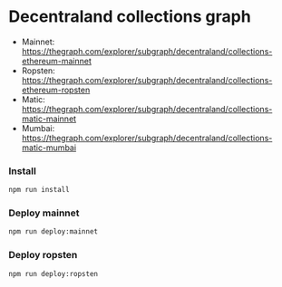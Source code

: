 # Decentraland collections graph

- Mainnet: https://thegraph.com/explorer/subgraph/decentraland/collections-ethereum-mainnet
- Ropsten: https://thegraph.com/explorer/subgraph/decentraland/collections-ethereum-ropsten
- Matic: https://thegraph.com/explorer/subgraph/decentraland/collections-matic-mainnet
- Mumbai: https://thegraph.com/explorer/subgraph/decentraland/collections-matic-mumbai

### Install

```bash
npm run install
```

### Deploy mainnet

```bash
npm run deploy:mainnet
```

### Deploy ropsten

```bash
npm run deploy:ropsten
```
